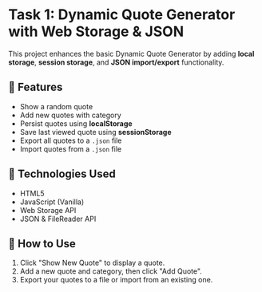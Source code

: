# Task 1: Dynamic Quote Generator with Web Storage & JSON

This project enhances the basic Dynamic Quote Generator by adding **local storage**, **session storage**, and **JSON import/export** functionality.

## 🚀 Features

- Show a random quote
- Add new quotes with category
- Persist quotes using **localStorage**
- Save last viewed quote using **sessionStorage**
- Export all quotes to a `.json` file
- Import quotes from a `.json` file

## 🧠 Technologies Used

- HTML5
- JavaScript (Vanilla)
- Web Storage API
- JSON & FileReader API

## 📝 How to Use

1. Click "Show New Quote" to display a quote.
2. Add a new quote and category, then click "Add Quote".
3. Export your quotes to a file or import from an existing one.

